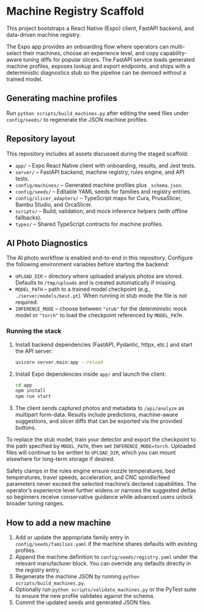 # Machine Registry Scaffold

This project bootstraps a React Native (Expo) client, FastAPI backend, and
data-driven machine registry.

The Expo app provides an onboarding flow where operators can multi-select their
machines, choose an experience level, and copy capability-aware tuning diffs for
popular slicers. The FastAPI service loads generated machine profiles, exposes
lookup and export endpoints, and ships with a deterministic diagnostics stub so
the pipeline can be demoed without a trained model.

## Generating machine profiles

Run `python scripts/build_machines.py` after editing the seed files under
`config/seeds/` to regenerate the JSON machine profiles.

## Repository layout

This repository includes all assets discussed during the staged scaffold:

- `app/` – Expo React Native client with onboarding, results, and Jest tests.
- `server/` – FastAPI backend, machine registry, rules engine, and API tests.
- `config/machines/` – Generated machine profiles plus `_schema.json`.
- `config/seeds/` – Editable YAML seeds for families and registry entries.
- `config/slicer_adapters/` – TypeScript maps for Cura, PrusaSlicer, Bambu Studio, and OrcaSlicer.
- `scripts/` – Build, validation, and mock inference helpers (with offline fallbacks).
- `types/` – Shared TypeScript contracts for machine profiles.

## AI Photo Diagnostics

The AI photo workflow is enabled end-to-end in this repository. Configure the
following environment variables before starting the backend:

- `UPLOAD_DIR` – directory where uploaded analysis photos are stored.
  Defaults to `/tmp/uploads` and is created automatically if missing.
- `MODEL_PATH` – path to a trained model checkpoint (e.g.,
  `./server/models/best.pt`). When running in stub mode the file is not
  required.
- `INFERENCE_MODE` – choose between `"stub"` for the deterministic mock model
  or `"torch"` to load the checkpoint referenced by `MODEL_PATH`.

### Running the stack

1. Install backend dependencies (FastAPI, Pydantic, httpx, etc.) and start the
   API server:
   ```bash
   uvicorn server.main:app --reload
   ```
2. Install Expo dependencies inside `app/` and launch the client:
   ```bash
   cd app
   npm install
   npm run start
   ```
3. The client sends captured photos and metadata to `/api/analyze` as
   multipart form-data. Results include predictions, machine-aware suggestions,
   and slicer diffs that can be exported via the provided buttons.

To replace the stub model, train your detector and export the checkpoint to the
path specified by `MODEL_PATH`, then set `INFERENCE_MODE=torch`. Uploaded files
will continue to be written to `UPLOAD_DIR`, which you can mount elsewhere for
long-term storage if desired.

Safety clamps in the rules engine ensure nozzle temperatures, bed temperatures,
travel speeds, acceleration, and CNC spindle/feed parameters never exceed the
selected machine’s declared capabilities. The operator’s experience level
further widens or narrows the suggested deltas so beginners receive conservative
guidance while advanced users unlock broader tuning ranges.

## How to add a new machine

1. Add or update the appropriate family entry in `config/seeds/families.yaml`
   if the machine shares defaults with existing profiles.
2. Append the machine definition to `config/seeds/registry.yaml` under the
   relevant manufacturer block. You can override any defaults directly in the
   registry entry.
3. Regenerate the machine JSON by running `python scripts/build_machines.py`.
4. Optionally run `python scripts/validate_machines.py` or the PyTest suite to
   ensure the new profile validates against the schema.
5. Commit the updated seeds and generated JSON files.
